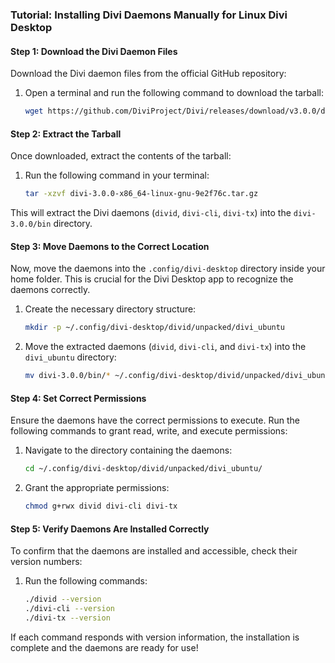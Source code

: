 ### Tutorial: Installing Divi Daemons Manually for Linux Divi Desktop

#### Step 1: Download the Divi Daemon Files
Download the Divi daemon files from the official GitHub repository:

1. Open a terminal and run the following command to download the tarball:
   ```bash
   wget https://github.com/DiviProject/Divi/releases/download/v3.0.0/divi-3.0.0-x86_64-linux-gnu-9e2f76c.tar.gz
   ```

#### Step 2: Extract the Tarball
Once downloaded, extract the contents of the tarball:

1. Run the following command in your terminal:
   ```bash
   tar -xzvf divi-3.0.0-x86_64-linux-gnu-9e2f76c.tar.gz
   ```

This will extract the Divi daemons (`divid`, `divi-cli`, `divi-tx`) into the `divi-3.0.0/bin` directory.

#### Step 3: Move Daemons to the Correct Location
Now, move the daemons into the `.config/divi-desktop` directory inside your home folder. This is crucial for the Divi Desktop app to recognize the daemons correctly.

1. Create the necessary directory structure:
   ```bash
   mkdir -p ~/.config/divi-desktop/divid/unpacked/divi_ubuntu
   ```

2. Move the extracted daemons (`divid`, `divi-cli`, and `divi-tx`) into the `divi_ubuntu` directory:
   ```bash
   mv divi-3.0.0/bin/* ~/.config/divi-desktop/divid/unpacked/divi_ubuntu/
   ```

#### Step 4: Set Correct Permissions
Ensure the daemons have the correct permissions to execute. Run the following commands to grant read, write, and execute permissions:

1. Navigate to the directory containing the daemons:
   ```bash
   cd ~/.config/divi-desktop/divid/unpacked/divi_ubuntu/
   ```

2. Grant the appropriate permissions:
   ```bash
   chmod g+rwx divid divi-cli divi-tx
   ```

#### Step 5: Verify Daemons Are Installed Correctly
To confirm that the daemons are installed and accessible, check their version numbers:

1. Run the following commands:
   ```bash
   ./divid --version
   ./divi-cli --version
   ./divi-tx --version
   ```

If each command responds with version information, the installation is complete and the daemons are ready for use!
